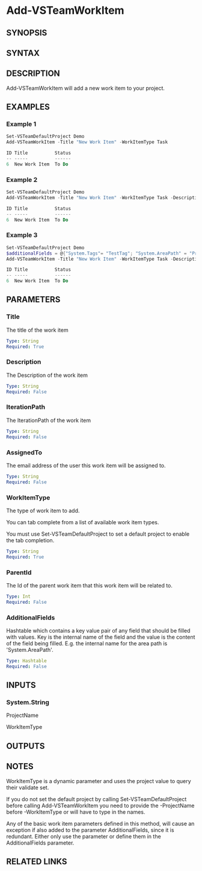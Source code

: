<!-- #include "./common/header.md" -->

# Add-VSTeamWorkItem

## SYNOPSIS

<!-- #include "./synopsis/Add-VSTeamWorkItem.md" -->

## SYNTAX

## DESCRIPTION

Add-VSTeamWorkItem will add a new work item to your project.

## EXAMPLES

### Example 1

```powershell
Set-VSTeamDefaultProject Demo
Add-VSTeamWorkItem -Title "New Work Item" -WorkItemType Task

ID Title          Status
-- -----          ------
6  New Work Item  To Do
```

### Example 2

```powershell
Set-VSTeamDefaultProject Demo
Add-VSTeamWorkItem -Title "New Work Item" -WorkItemType Task -Description "This is a description"

ID Title          Status
-- -----          ------
6  New Work Item  To Do
```

### Example 3

```powershell
Set-VSTeamDefaultProject Demo
$additionalFields = @{"System.Tags"= "TestTag"; "System.AreaPath" = "Project\\MyPath"}
Add-VSTeamWorkItem -Title "New Work Item" -WorkItemType Task -Description "This is a description" -AdditionalFields $additionalFields

ID Title          Status
-- -----          ------
6  New Work Item  To Do
```

## PARAMETERS

### Title

The title of the work item

```yaml
Type: String
Required: True
```

### Description

The Description of the work item

```yaml
Type: String
Required: False
```

### IterationPath

The IterationPath of the work item

```yaml
Type: String
Required: False
```

### AssignedTo

The email address of the user this work item will be assigned to.

```yaml
Type: String
Required: False
```

### WorkItemType

The type of work item to add.

You can tab complete from a list of available work item types.

You must use Set-VSTeamDefaultProject to set a default project to enable the tab completion.

```yaml
Type: String
Required: True
```

### ParentId

The Id of the parent work item that this work item will be related to.

```yaml
Type: Int
Required: False
```

### AdditionalFields

Hashtable which contains a key value pair of any field that should be filled with values. Key is the internal name of the field and the value is the content of the field being filled. E.g. the internal name for the area path is 'System.AreaPath'.

```yaml
Type: Hashtable
Required: False
```

<!-- #include "./params/projectName.md" -->

## INPUTS

### System.String

ProjectName

WorkItemType

## OUTPUTS

## NOTES

WorkItemType is a dynamic parameter and uses the project value to query their validate set.

If you do not set the default project by calling Set-VSTeamDefaultProject before calling Add-VSTeamWorkItem you need to provide the -ProjectName before -WorkItemType or will have to type in the names.

Any of the basic work item parameters defined in this method, will cause an exception if also added to the parameter AdditionalFields, since it is redundant. Either only use the parameter or define them in the AdditionalFields parameter.

<!-- #include "./common/prerequisites.md" -->

## RELATED LINKS

<!-- #include "./common/related.md" -->
